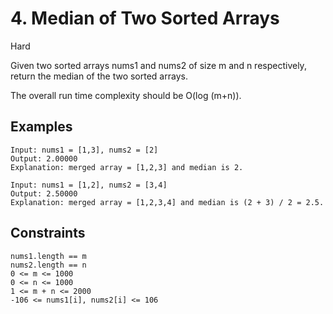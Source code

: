 # 4. Median of Two Sorted Arrays
Hard

Given two sorted arrays nums1 and nums2 of size m and n respectively, return the median of the two sorted arrays.

The overall run time complexity should be O(log (m+n)).

 

## Examples
    Input: nums1 = [1,3], nums2 = [2]
    Output: 2.00000
    Explanation: merged array = [1,2,3] and median is 2.

    Input: nums1 = [1,2], nums2 = [3,4]
    Output: 2.50000
    Explanation: merged array = [1,2,3,4] and median is (2 + 3) / 2 = 2.5.
 

## Constraints
`nums1.length == m`\
`nums2.length == n`\
`0 <= m <= 1000`\
`0 <= n <= 1000`\
`1 <= m + n <= 2000`\
`-106 <= nums1[i], nums2[i] <= 106`